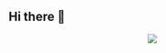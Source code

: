 ## Hi there 👋
<p align="center">
  <a href="https://skillicons.dev">
    <img src="https://skillicons.dev/icons?i=git,github,html,idea,vscode,idea,html,css,js,java,bootstrap,tailwind,spring,react,astro,postman,mysql,hibernate,maven,vitest" />
  </a>
</p>
<!--
**EvaAlonso/EvaAlonso** is a ✨ _special_ ✨ repository because its `README.md` (this file) appears on your GitHub profile.

Here are some ideas to get you started:

- 🔭 I’m currently working on ...
- 🌱 I’m currently learning ...
- 👯 I’m looking to collaborate on ...
- 🤔 I’m looking for help with ...
- 💬 Ask me about ...
- 📫 How to reach me: ...
- 😄 Pronouns: ...
- ⚡ Fun fact: ...
-->
